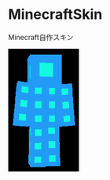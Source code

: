 # MinecraftSkin

Minecraft自作スキン  
  
![](https://github.com/eyeq/MinecraftSkin/blob/master/%E3%81%AD%E3%81%9F/displayMan.gif "displayMan")
  
